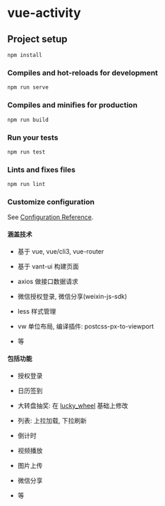 # vue-activity

## Project setup

```
npm install
```

### Compiles and hot-reloads for development

```
npm run serve
```

### Compiles and minifies for production

```
npm run build
```

### Run your tests

```
npm run test
```

### Lints and fixes files

```
npm run lint
```

### Customize configuration

See [Configuration Reference](https://cli.vuejs.org/config/).

#### 涵盖技术

- 基于 vue, vue/cli3, vue-router

- 基于 vant-ui 构建页面

- axios 做接口数据请求

- 微信授权登录, 微信分享(weixin-js-sdk)

- less 样式管理

- vw 单位布局, 编译插件: postcss-px-to-viewport

- 等

#### 包括功能

- 授权登录

- 日历签到

- 大转盘抽奖: 在 [lucky_wheel](https://github.com/landluck/lucky_wheel) 基础上修改

- 列表: 上拉加载, 下拉刷新

- 倒计时

- 视频播放

- 图片上传

- 微信分享

- 等
